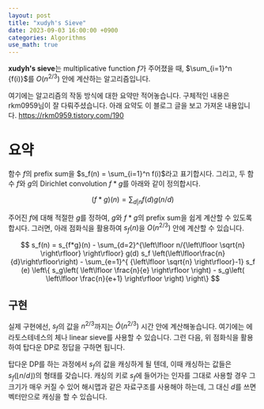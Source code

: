```yaml
---
layout: post
title: "xudyh's Sieve"
date: 2023-09-03 16:00:00 +0900
categories: Algorithms
use_math: true
---
```


**xudyh's sieve**는 multiplicative function $f$가 주어졌을 때, $\sum_{i=1}^n {f(i)}$를 $O(n^{2/3})$ 안에 계산하는 알고리즘입니다.

여기에는 알고리즘의 작동 방식에 대한 요약만 적어놓습니다. 구체적인 내용은 rkm0959님이 잘 다뤄주셨습니다. 아래 요약도 이 블로그 글을 보고 가져온 내용입니다. <https://rkm0959.tistory.com/190>

# 요약

함수 $f$의 prefix sum을 $s_f(n) = \sum_{i=1}^n f(i)$라고 표기합시다. 그리고, 두 함수 $f$와 $g$의 Dirichlet convolution $f*g$를 아래와 같이 정의합시다.

$$
(f*g)(n) = \sum_{d | n} {f(d) g(n/d)}
$$

주어진 $f$에 대해 적절한 $g$를 정하여, $g$와 $f*g$의 prefix sum을 쉽게 계산할 수 있도록 합시다. 그러면, 아래 점화식을 활용하여 $s_f(n)$을 $O(n^{2/3})$ 안에 계산할 수 있습니다.

$$
s_f(n) = s_{f*g}(n) - \sum_{d=2}^{\left\lfloor n/{\left\lfloor \sqrt{n} \right\rfloor} \right\rfloor} g(d) s_f \left(\left\lfloor\frac{n}{d}\right\rfloor\right) - \sum_{e=1}^{ {\left\lfloor \sqrt{n} \right\rfloor}-1} s_f (e) \left\{ s_g\left( \left\lfloor \frac{n}{e} \right\rfloor \right) - s_g\left( \left\lfloor \frac{n}{e+1} \right\rfloor \right) \right\}
$$

## 구현

실제 구현에선, $s_f$의 값을 $n^{2/3}$까지는 $\tilde{O}(n^{2/3})$ 시간 안에 계산해놓습니다. 여기에는 에라토스테네스의 체나 linear sieve를 사용할 수 있습니다. 그런 다음, 위 점화식을 활용하여 탑다운 DP로 정답을 구하면 됩니다.

탑다운 DP를 하는 과정에서 $s_f$의 값을 캐싱하게 될 텐데, 이때 캐싱하는 값들은 $s_f(\left\lfloor n/d \right\rfloor)$의 형태를 갖습니다. 캐싱의 키로 $s_f$에 들어가는 인자를 그대로 사용할 경우 그 크기가 매우 커질 수 있어 해시맵과 같은 자료구조를 사용해야 하는데, 그 대신 $d$를 쓰면 벡터만으로 캐싱을 할 수 있습니다.